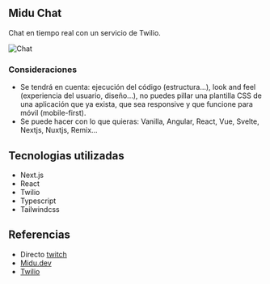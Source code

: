 ## Midu Chat

Chat en tiempo real con un servicio de Twilio.

![Chat](https://res.cloudinary.com/dwtba7bmh/image/upload/v1658421255/Screenshot_2022-07-21_111822_zyd6nu.png)

### Consideraciones

- Se tendrá en cuenta: ejecución del código (estructura...), look and feel (experiencia del usuario, diseño...), no puedes pillar una plantilla CSS de una aplicación que ya exista, que sea responsive y que funcione para móvil (mobile-first).
- Se puede hacer con lo que quieras: Vanilla, Angular, React, Vue, Svelte, Nextjs, Nuxtjs, Remix...

## Tecnologias utilizadas

- Next.js
- React
- Twilio
- Typescript
- Tailwindcss

## Referencias

- Directo [twitch](https://www.twitch.tv/videos/1519558242)
- [Midu.dev](https://www.youtube.com/c/midudev)
- [Twilio](https://www.twilio.com/)
